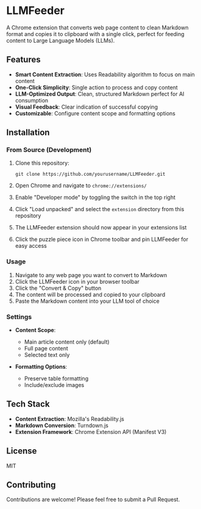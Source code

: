 # LLMFeeder

A Chrome extension that converts web page content to clean Markdown format and copies it to clipboard with a single click, perfect for feeding content to Large Language Models (LLMs).

## Features

- **Smart Content Extraction**: Uses Readability algorithm to focus on main content
- **One-Click Simplicity**: Single action to process and copy content
- **LLM-Optimized Output**: Clean, structured Markdown perfect for AI consumption
- **Visual Feedback**: Clear indication of successful copying
- **Customizable**: Configure content scope and formatting options

## Installation

### From Source (Development)

1. Clone this repository:
   ```
   git clone https://github.com/yourusername/LLMFeeder.git
   ```

2. Open Chrome and navigate to `chrome://extensions/`

3. Enable "Developer mode" by toggling the switch in the top right

4. Click "Load unpacked" and select the `extension` directory from this repository

5. The LLMFeeder extension should now appear in your extensions list

6. Click the puzzle piece icon in Chrome toolbar and pin LLMFeeder for easy access

### Usage

1. Navigate to any web page you want to convert to Markdown
2. Click the LLMFeeder icon in your browser toolbar
3. Click the "Convert & Copy" button
4. The content will be processed and copied to your clipboard
5. Paste the Markdown content into your LLM tool of choice

### Settings

- **Content Scope**:
  - Main article content only (default)
  - Full page content
  - Selected text only

- **Formatting Options**:
  - Preserve table formatting
  - Include/exclude images

## Tech Stack

- **Content Extraction**: Mozilla's Readability.js
- **Markdown Conversion**: Turndown.js
- **Extension Framework**: Chrome Extension API (Manifest V3)

## License

MIT

## Contributing

Contributions are welcome! Please feel free to submit a Pull Request. 